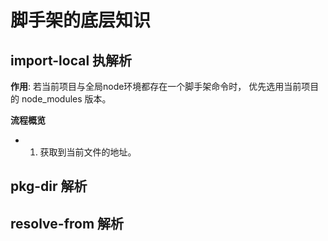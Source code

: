 # 脚手架的底层知识


## import-local 执解析

**作用**: 若当前项目与全局node环境都存在一个脚手架命令时， 优先选用当前项目的 node_modules 版本。

**流程概览**

- 1. 获取到当前文件的地址。



## pkg-dir 解析

## resolve-from 解析